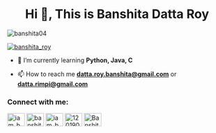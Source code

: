 <h1 align="center">Hi 👋, This is Banshita Datta Roy</h1>

<p align="left"> <img src="https://komarev.com/ghpvc/?username=banshita04&label=Profile%20views&color=0e75b6&style=flat" alt="banshita04" /> </p>

<p align="left"> <a href="https://twitter.com/banshita_roy" target="blank"><img src="https://img.shields.io/twitter/follow/banshita_roy?logo=twitter&style=for-the-badge" alt="banshita_roy" /></a> </p>

- 🌱 I’m currently learning **Python, Java, C**

- 📫 How to reach me **datta.roy.banshita@gmail.com** or **datta.rimpi@gmail.com**

<h3 align="left">Connect with me:</h3>
<p align="left">
<a href="https://twitter.com/iam_bdroy" target="blank"><img align="center" src="https://cdn.jsdelivr.net/npm/simple-icons@3.0.1/icons/twitter.svg" alt="iam_bdroy" height="30" width="40" /></a>
<a href="https://www.linkedin.com/in/banshita-datta-roy-154bb9184/" target="blank"><img align="center" src="https://cdn.jsdelivr.net/npm/simple-icons@3.0.1/icons/linkedin.svg" alt="banshita-datta-roy-154bb9184/" height="30" width="40" /></a>
<a href="https://instagram.com/iam_bdroy" target="blank"><img align="center" src="https://cdn.jsdelivr.net/npm/simple-icons@3.0.1/icons/instagram.svg" alt="iam_bdroy" height="30" width="40" /></a>
<a href="https://www.hackerrank.com/12019009023018_H" target="blank"><img align="center" src="https://cdn.jsdelivr.net/npm/simple-icons@3.0.1/icons/hackerrank.svg" alt="12019009023018_H" height="30" width="40" /></a>
  <a href="https://www.facebook.com/banshita.roy" target="blank"><img align="center" src="https://cdn.jsdelivr.net/npm/simple-icons@3.0.1/icons/facebook.svg" alt="Banshita Datta Roy" height="30" width="40" /></a>
</p>
